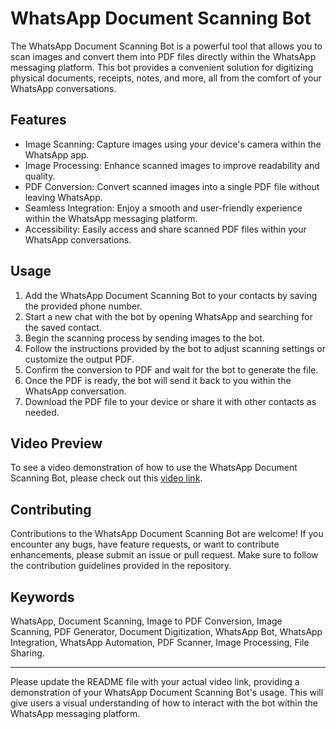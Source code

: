 # WhatsApp Document Scanning Bot

The WhatsApp Document Scanning Bot is a powerful tool that allows you to scan images and convert them into PDF files directly within the WhatsApp messaging platform. This bot provides a convenient solution for digitizing physical documents, receipts, notes, and more, all from the comfort of your WhatsApp conversations.

## Features

- Image Scanning: Capture images using your device's camera within the WhatsApp app.
- Image Processing: Enhance scanned images to improve readability and quality.
- PDF Conversion: Convert scanned images into a single PDF file without leaving WhatsApp.
- Seamless Integration: Enjoy a smooth and user-friendly experience within the WhatsApp messaging platform.
- Accessibility: Easily access and share scanned PDF files within your WhatsApp conversations.

## Usage

1. Add the WhatsApp Document Scanning Bot to your contacts by saving the provided phone number.
2. Start a new chat with the bot by opening WhatsApp and searching for the saved contact.
3. Begin the scanning process by sending images to the bot.
4. Follow the instructions provided by the bot to adjust scanning settings or customize the output PDF.
5. Confirm the conversion to PDF and wait for the bot to generate the file.
6. Once the PDF is ready, the bot will send it back to you within the WhatsApp conversation.
7. Download the PDF file to your device or share it with other contacts as needed.

## Video Preview

To see a video demonstration of how to use the WhatsApp Document Scanning Bot, please check out this [video link]([https://drive.google.com/file/d/1t2G1zvEXvBve2QMQ14IalCvgbGhCPlaR/view?usp=drive_link](https://drive.google.com/file/d/1I6MrkYy7lOA1caffA5IO8pMoEsNHL3eV/view?usp=drive_link)).

## Contributing

Contributions to the WhatsApp Document Scanning Bot are welcome! If you encounter any bugs, have feature requests, or want to contribute enhancements, please submit an issue or pull request. Make sure to follow the contribution guidelines provided in the repository.

## Keywords

WhatsApp, Document Scanning, Image to PDF Conversion, Image Scanning, PDF Generator, Document Digitization, WhatsApp Bot, WhatsApp Integration, WhatsApp Automation, PDF Scanner, Image Processing, File Sharing.

---

Please update the README file with your actual video link, providing a demonstration of your WhatsApp Document Scanning Bot's usage. This will give users a visual understanding of how to interact with the bot within the WhatsApp messaging platform.
